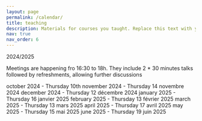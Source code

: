 ```yaml
---
layout: page
permalink: /calendar/
title: teaching
description: Materials for courses you taught. Replace this text with your description.
nav: true
nav_order: 6
---
```



2024/2025 

Meetings are happening fro 16:30 to 18h. They include 2 * 30 minutes talks followed by refreshments, allowing further discussions

october 2024	- Thursday 10th 
november 2024	- Thursday 14 novembre 2024
december 2024	- Thursday 12 décembre 2024
january 2025	- Thursday 16 janvier 2025
february 2025	- Thursday 13 février 2025
march 2025	- Thursday 13 mars 2025
april 2025 - Thursday 17 avril 2025
may 2025	- Thursday 15 mai 2025
june 2025	- Thursday 19 juin 2025

